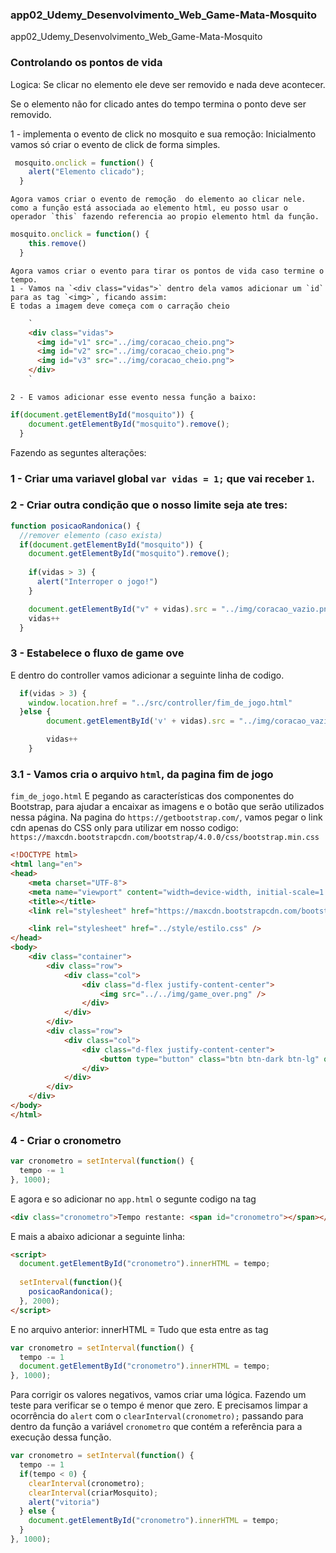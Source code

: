 ### app02_Udemy_Desenvolvimento_Web_Game-Mata-Mosquito

app02_Udemy_Desenvolvimento_Web_Game-Mata-Mosquito



### Controlando os pontos de vida
Logica:
Se clicar no elemento ele deve ser removido e nada deve acontecer.

Se o elemento não for clicado antes do tempo termina o ponto deve ser removido.

1 - implementa o evento de click no mosquito e sua remoção:
    Inicialmento vamos só criar o evento de click de forma simples.
```js
 mosquito.onclick = function() {
    alert("Elemento clicado");
  }
```
    Agora vamos criar o evento de remoção  do elemento ao clicar nele.
    como a função está associada ao elemento html, eu posso usar o operador `this` fazendo referencia ao propio elemento html da função.
```js
mosquito.onclick = function() {
    this.remove()
  }
```

    Agora vamos criar o evento para tirar os pontos de vida caso termine o tempo.
    1 - Vamos na `<div class="vidas">` dentro dela vamos adicionar um `id` para as tag `<img>`, ficando assim:
    E todas a imagem deve começa com o carração cheio
```html
    `
    <div class="vidas">
      <img id="v1" src="../img/coracao_cheio.png">
      <img id="v2" src="../img/coracao_cheio.png">
      <img id="v3" src="../img/coracao_cheio.png">
    </div>
    `
```
    2 - E vamos adicionar esse evento nessa função a baixo: 
```js
if(document.getElementById("mosquito")) {
    document.getElementById("mosquito").remove();
  }
```
Fazendo as seguntes alterações:
### 1 - Criar uma variavel global `var vidas = 1;` que vai receber `1`.

 ### 2 - Criar outra condição que o nosso limite seja ate tres:

```js
function posicaoRandonica() {
  //remover elemento (caso exista)
  if(document.getElementById("mosquito")) {
    document.getElementById("mosquito").remove();
    
    if(vidas > 3) {
      alert("Interroper o jogo!")
    }

    document.getElementById("v" + vidas).src = "../img/coracao_vazio.png";
    vidas++
  }
```

### 3 - Estabelece o fluxo de game ove

E dentro do controller vamos adicionar a seguinte linha de codigo. 
```js
  if(vidas > 3) {
    window.location.href = "../src/controller/fim_de_jogo.html"
  }else {
		document.getElementById('v' + vidas).src = "../img/coracao_vazio.png"

		vidas++
	}
```
### 3.1 - Vamos cria o arquivo `html`, da pagina fim de jogo
`fim_de_jogo.html`
E pegando as características dos componentes do Bootstrap, para ajudar a encaixar as imagens e o botão que serão utilizados nessa página.
Na pagina do `https://getbootstrap.com/`, vamos pegar o link cdn apenas do CSS only para utilizar em nosso codigo:
`https://maxcdn.bootstrapcdn.com/bootstrap/4.0.0/css/bootstrap.min.css`
```html
<!DOCTYPE html>
<html lang="en">
<head>
    <meta charset="UTF-8">
    <meta name="viewport" content="width=device-width, initial-scale=1.0">
    <title></title>
    <link rel="stylesheet" href="https://maxcdn.bootstrapcdn.com/bootstrap/4.0.0/css/bootstrap.min.css" integrity="sha384-Gn5384xqQ1aoWXA+058RXPxPg6fy4IWvTNh0E263XmFcJlSAwiGgFAW/dAiS6JXm" crossorigin="anonymous">

	<link rel="stylesheet" href="../style/estilo.css" />
</head>
<body>
    <div class="container">
        <div class="row">
            <div class="col">
                <div class="d-flex justify-content-center">
                    <img src="../../img/game_over.png" />
                </div>
            </div>
        </div>
        <div class="row">
            <div class="col">
                <div class="d-flex justify-content-center">
                    <button type="button" class="btn btn-dark btn-lg" onclick="window.location.href = '../app.html' ">Reiniciar</button>
                </div>
            </div>
        </div>
    </div>    
</body>
</html>
```

### 4 - Criar o cronometro
```js
var cronometro = setInterval(function() {
  tempo -= 1
}, 1000);
```
E agora e so adicionar no `app.html` o segunte codigo na tag
```html
<div class="cronometro">Tempo restante: <span id="cronometro"></span></div>
```
E mais a abaixo adicionar a seguinte linha:
```html
<script>
  document.getElementById("cronometro").innerHTML = tempo;
    
  setInterval(function(){
    posicaoRandonica();      
  }, 2000);
</script>
```
E no arquivo anterior:
innerHTML = Tudo que esta entre as tag
```js
var cronometro = setInterval(function() {
  tempo -= 1
  document.getElementById("cronometro").innerHTML = tempo;
}, 1000);
```
Para corrigir os valores negativos, vamos criar uma lógica.
Fazendo um teste para verificar se o tempo é menor que zero.
E precisamos limpar a ocorrência do `alert` com o `clearInterval(cronometro);` passando para dentro da função a variável `cronometro` que contém a referência para a execução dessa função.
```js
var cronometro = setInterval(function() {
  tempo -= 1
  if(tempo < 0) {
    clearInterval(cronometro);
    clearInterval(criarMosquito);
    alert("vitoria")
  } else {
    document.getElementById("cronometro").innerHTML = tempo;
  }
}, 1000);
```